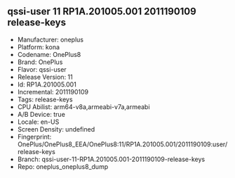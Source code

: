 ## qssi-user 11 RP1A.201005.001 2011190109 release-keys
- Manufacturer: oneplus
- Platform: kona
- Codename: OnePlus8
- Brand: OnePlus
- Flavor: qssi-user
- Release Version: 11
- Id: RP1A.201005.001
- Incremental: 2011190109
- Tags: release-keys
- CPU Abilist: arm64-v8a,armeabi-v7a,armeabi
- A/B Device: true
- Locale: en-US
- Screen Density: undefined
- Fingerprint: OnePlus/OnePlus8_EEA/OnePlus8:11/RP1A.201005.001/2011190109:user/release-keys
- Branch: qssi-user-11-RP1A.201005.001-2011190109-release-keys
- Repo: oneplus_oneplus8_dump
